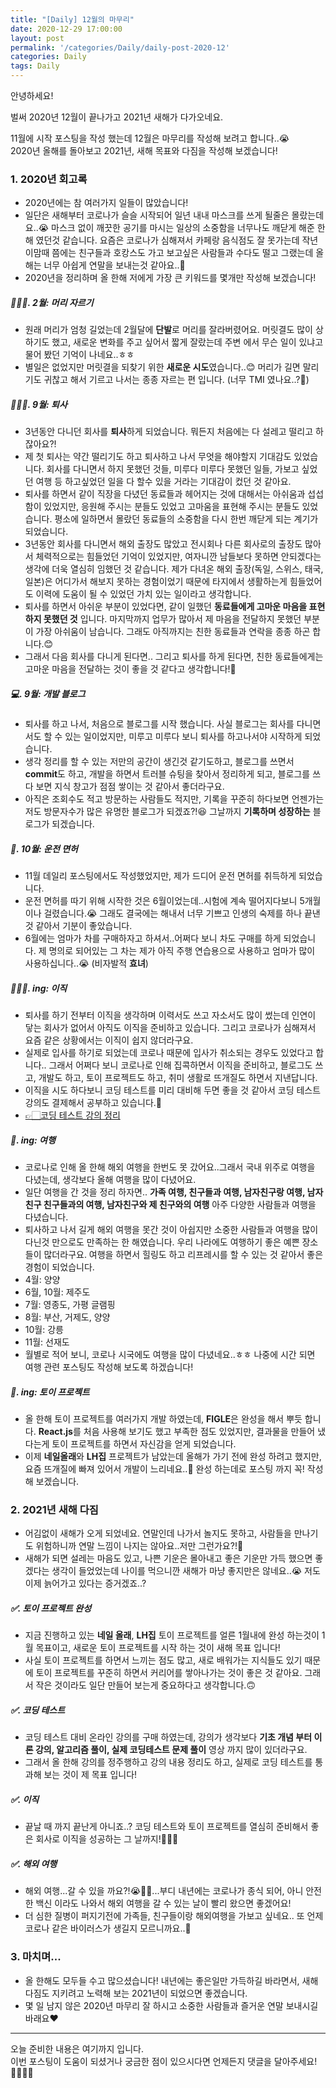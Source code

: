 ```yaml
---
title: "[Daily] 12월의 마무리"
date: 2020-12-29 17:00:00
layout: post
permalink: '/categories/Daily/daily-post-2020-12'
categories: Daily
tags: Daily
---
```


안녕하세요!  

벌써 2020년 12월이 끝나가고 2021년 새해가 다가오네요.

11월에 시작 포스팅을 작성 했는데 12월은 마무리를 작성해 보려고 합니다..😭  
2020년 올해를 돌아보고 2021년, 새해 목표와 다짐을 작성해 보겠습니다! 


### 1. 2020년 회고록
- 2020년에는 참 여러가지 일들이 많았습니다! 
- 일단은 새해부터 코로나가 슬슬 시작되어 일년 내내 마스크를 쓰게 될줄은 몰랐는데요..😭 마스크 없이 깨끗한 공기를 마시는 일상의 소중함을 너무나도 깨닫게 해준 한해 였던것 같습니다. 요즘은 코로나가 심해져서 카페랑 음식점도 잘 못가는데 작년 이맘때 쯤에는 친구들과 호캉스도 가고 보고싶은 사람들과 수다도 떨고 그랬는데 올해는 너무 아쉽게 연말을 보내는것 같아요..🥺
- 2020년을 정리하며 올 한해 저에게 가장 큰 키워드를 몇개만 작성해 보겠습니다!


##### 💇🏻‍♀️. 2월: 머리 자르기
- 원래 머리가 엄청 길었는데 2월달에 **단발**로 머리를 잘라버렸어요. 머릿결도 많이 상하기도 했고, 새로운 변화를 주고 싶어서 짧게 잘랐는데 주변 에서 무슨 일이 있냐고 물어 봤던 기억이 나네요..ㅎㅎ
- 별일은 없었지만 머릿결을 되찾기 위한 **새로운 시도**였습니다..😊 머리가 길면 말리기도 귀찮고 해서 기르고 나서는 종종 자르는 편 입니다. (너무 TMI 였나요..?🤔)


##### 🤷🏻‍♀️. 9월: 퇴사
- 3년동안 다니던 회사를 **퇴사**하게 되었습니다. 뭐든지 처음에는 다 설레고 떨리고 하잖아요?!
- 제 첫 퇴사는 약간 떨리기도 하고 퇴사하고 나서 무엇을 해야할지 기대감도 있었습니다. 회사를 다니면서 하지 못했던 것들, 미루다 미루다 못했던 일들, 가보고 싶었던 여행 등 하고싶었던 일을 다 할수 있을 거라는 기대감이 컸던 것 같아요. 
- 퇴사를 하면서 같이 직장을 다녔던 동료들과 헤어지는 것에 대해서는 아쉬움과 섭섭함이 있었지만, 응원해 주시는 분들도 있었고 고마움을 표현해 주시는 분들도 있었습니다. 평소에 일하면서 몰랐던 동료들의 소중함을 다시 한번 깨닫게 되는 계기가 되었습니다.
- 3년동안 회사를 다니면서 해외 출장도 많았고 전시회나 다른 회사로의 출장도 많아서 체력적으로는 힘들었던 기억이 있었지만, 여자니깐 남들보다 못하면 안되겠다는 생각에 더욱 열심히 임했던 것 같습니다. 제가 다녀온 해외 출장(독일, 스위스, 태국, 일본)은 어디가서 해보지 못하는 경험이었기 때문에 타지에서 생활하는게 힘들었어도 이력에 도움이 될 수 있었던 가치 있는 일이라고 생각합니다.
- 퇴사를 하면서 아쉬운 부분이 있었다면, 같이 일했던 **동료들에게 고마운 마음을 표현하지 못했던 것** 입니다. 마지막까지 업무가 많아서 제 마음을 전달하지 못했던 부분이 가장 아쉬움이 남습니다. 그래도 아직까지는 친한 동료들과 연락을 종종 하곤 합니다.😊
- 그래서 다음 회사를 다니게 된다면.. 그리고 퇴사를 하게 된다면, 친한 동료들에게는 고마운 마음을 전달하는 것이 좋을 것 같다고 생각합니다!💌


##### 💻. 9월: 개발 블로그
- 퇴사를 하고 나서, 처음으로 블로그를 시작 했습니다. 사실 블로그는 회사를 다니면서도 할 수 있는 일이었지만, 미루고 미루다 보니 퇴사를 하고나서야 시작하게 되었습니다.
- 생각 정리를 할 수 있는 저만의 공간이 생긴것 같기도하고, 블로그를 쓰면서 **commit**도 하고, 개발을 하면서 트러블 슈팅을 찾아서 정리하게 되고, 블로그를 쓰다 보면 지식 창고가 점점 쌓이는 것 같아서 좋더라구요.
- 아직은 조회수도 적고 방문하는 사람들도 적지만, 기록을 꾸준히 하다보면 언젠가는 저도 방문자수가 많은 유명한 블로그가 되겠죠?!😆 그날까지 **기록하며 성장하는** 블로그가 되겠습니다.


##### 🚗. 10월: 운전 면허
- 11월 데일리 포스팅에서도 작성했었지만, 제가 드디어 운전 면허를 취득하게 되었습니다.
- 운전 면허를 따기 위해 시작한 것은 6월이었는데..시험에 계속 떨어지다보니 5개월이나 걸렸습니다.😭 그래도 결국에는 해내서 너무 기쁘고 인생의 숙제를 하나 끝낸것 같아서 기분이 좋았습니다.
- 6월에는 엄마가 차를 구매하자고 하셔서..어쩌다 보니 차도 구매를 하게 되었습니다. 제 명의로 되어있는 그 차는 제가 아직 주행 연습용으로 사용하고 엄마가 많이 사용하십니다..😭 (비자발적 **효녀**)

##### 🏃🏻‍♀️. ing: 이직
- 퇴사를 하기 전부터 이직을 생각하며 이력서도 쓰고 자소서도 많이 썼는데 인연이 닿는 회사가 없어서 아직도 이직을 준비하고 있습니다. 그리고 코로나가 심해져서 요즘 같은 상황에서는 이직이 쉽지 않더라구요.
- 실제로 입사를 하기로 되었는데 코로나 때문에 입사가 취소되는 경우도 있었다고 합니다.. 그래서 어쩌다 보니 코로나로 인해 집콕하면서 이직을 준비하고, 블로그도 쓰고, 개발도 하고, 토이 프로젝트도 하고, 취미 생활로 뜨개질도 하면서 지낸답니다.
- 이직을 시도 하다보니 코딩 테스트를 미리 대비해 두면 좋을 것 같아서 코딩 테스트 강의도 결제해서 공부하고 있습니다.📗
- [👉🏻코딩 테스트 강의 정리](https://shinsangeun.github.io/categories/Algorithm/online-lecture)


##### 🌈. ing: 여행
- 코로나로 인해 올 한해 해외 여행을 한번도 못 갔어요..그래서 국내 위주로 여행을 다녔는데, 생각보다 올해 여행을 많이 다녔어요.
- 일단 여행을 간 것을 정리 하자면.. **가족 여행, 친구들과 여행, 남자친구랑 여행, 남자친구 친구들과의 여행, 남자친구와 제 친구와의 여행** 아주 다양한 사람들과 여행을 다녔습니다.
- 퇴사하고 나서 길게 해외 여행을 못간 것이 아쉽지만 소중한 사람들과 여행을 많이 다닌것 만으로도 만족하는 한 해였습니다. 우리 나라에도 여행하기 좋은 예쁜 장소들이 많더라구요. 여행을 하면서 힐링도 하고 리프레시를 할 수 있는 것 같아서 좋은 경험이 되었습니다.
- 4월: 양양
- 6월, 10월: 제주도
- 7월: 영종도, 가평 글램핑
- 8월: 부산, 거제도, 양양
- 10월: 강릉
- 11월: 선재도
- 월별로 적어 보니, 코로나 시국에도 여행을 많이 다녔네요..ㅎㅎ 나중에 시간 되면 여행 관련 포스팅도 작성해 보도록 하겠습니다!


##### 🧸. ing: 토이 프로젝트
- 올 한해 토이 프로젝트를 여러가지 개발 하였는데, **FIGLE**은 완성을 해서 뿌듯 합니다. **React.js**를 처음 사용해 보기도 했고 부족한 점도 있었지만, 결과물을 만들어 냈다는게 토이 프로젝트를 하면서 자신감을 얻게 되었습니다.
- 이제 **네일올래**와 **LH집** 프로젝트가 남았는데 올해가 가기 전에 완성 하려고 했지만, 요즘 뜨개질에 빠져 있어서 개발이 느리네요..🥲 완성 하는데로 포스팅 까지 꼭! 작성해 보겠습니다.


### 2. 2021년 새해 다짐
- 어김없이 새해가 오게 되었네요. 연말인데 나가서 놀지도 못하고, 사람들을 만나기도 위험하니까 연말 느낌이 나지는 않아요..저만 그런가요?!🤔
- 새해가 되면 설레는 마음도 있고, 나쁜 기운은 몰아내고 좋은 기운만 가득 했으면 좋겠다는 생각이 들었었는데 나이를 먹으니깐 새해가 마냥 좋지만은 않네요..😭 저도 이제 늙어가고 있다는 증거겠죠..?

##### ✅. 토이 프로젝트 완성
- 지금 진행하고 있는 **네일 올래**, **LH집** 토이 프로젝트를 얼른 1월내에 완성 하는것이 1월 목표이고, 새로운 토이 프로젝트를 시작 하는 것이 새해 목표 입니다!
- 사실 토이 프로젝트를 하면서 느끼는 점도 많고, 새로 배워가는 지식들도 있기 때문에 토이 프로젝트를 꾸준히 하면서 커리어를 쌓아나가는 것이 좋은 것 같아요. 그래서 작은 것이라도 일단 만들어 보는게 중요하다고 생각합니다.🙃
 

##### ✅. 코딩 테스트
- 코딩 테스트 대비 온라인 강의를 구매 하였는데, 강의가 생각보다 **기초 개념 부터 이론 강의, 알고리즘 풀이, 실제 코딩테스트 문제 풀이** 영상 까지 많이 있더라구요. 
- 그래서 올 한해 강의를 정주행하고 강의 내용 정리도 하고, 실제로 코딩 테스트를 통과해 보는 것이 제 목표 입니다!


##### ✅. 이직 
- 끝날 때 까지 끝난게 아니죠..? 코딩 테스트와 토이 프로젝트를 열심히 준비해서 좋은 회사로 이직을 성공하는 그 날까지!🧚🏻‍♀️


##### ✅. 해외 여행
- 해외 여행...갈 수 있을 까요?!😭🥲🥺...부디 내년에는 코로나가 종식 되어, 아니 안전한 백신 이라도 나와서 해외 여행을 갈 수 있는 날이 빨리 왔으면 좋겠어요!
- 더 심한 질병이 퍼지기전에 가족들, 친구들이랑 해외여행을 가보고 싶네요.. 또 언제 코로나 같은 바이러스가 생길지 모르니까요..🐼


### 3. 마치며...
- 올 한해도 모두들 수고 많으셨습니다! 내년에는 좋은일만 가득하길 바라면서, 새해 다짐도 지키려고 노력해 보는 2021년이 되었으면 좋겠습니다.
- 몇 일 남지 않은 2020년 마무리 잘 하시고 소중한 사람들과 즐거운 연말 보내시길 바래요❤️


-----

오늘 준비한 내용은 여기까지 입니다.  
이번 포스팅이 도움이 되셨거나 궁금한 점이 있으시다면 언제든지 댓글을 달아주세요!🙋🏻‍♀️✨   


